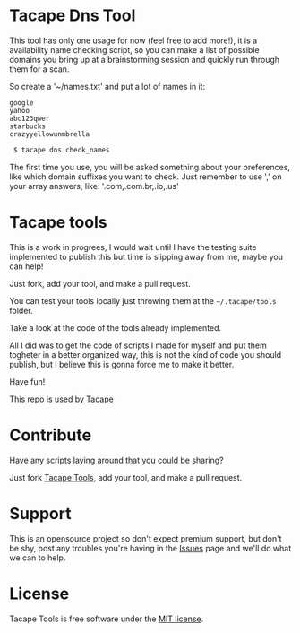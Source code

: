 Tacape Dns Tool
=============

This tool has only one usage for now (feel free to add more!), it is a availability name checking script, so you can make a list of possible domains you bring up at a brainstorming session and quickly run through them for a scan.

So create a '~/names.txt' and put a lot of names in it:
```
google
yahoo
abc123qwer
starbucks
crazyyellowunmbrella
```

```bash
 $ tacape dns check_names
```

The first time you use, you will be asked something about your preferences, like which domain suffixes you want to check. Just remember to use ',' on your array answers, like: '.com,.com.br,.io,.us'

Tacape tools
============

This is a work in progrees, I would wait until I have the testing suite implemented to publish this but time is slipping away from me, maybe you can help!

Just fork, add your tool, and make a pull request.

You can test your tools locally just throwing them at the `~/.tacape/tools` folder.

Take a look at the code of the tools already implemented.

All I did was to get the code of scripts I made for myself and put them togheter in a better organized way, this is not the kind of code you should publish, but I believe this is gonna force me to make it better.

Have fun!

This repo is used by [Tacape](https://github.com/lucasmartins/tacape)

Contribute
==========

Have any scripts laying around that you could be sharing? 

Just fork [Tacape Tools](https://github.com/lucasmartins/tacape-tools), add your tool, and make a pull request.

Support
=======

This is an opensource project so don't expect premium support, but don't be shy, post any troubles you're having in the [Issues](https://github.com/lucasmartins/tacape/issues) page and we'll do what we can to help.

License
=======

Tacape Tools is free software under the [MIT license](http://lucasmartins.mit-license.org).